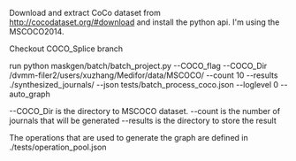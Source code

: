 Download and extract CoCo dataset from http://cocodataset.org/#download and install the python api. I'm using the MSCOCO2014. 

Checkout COCO_Splice branch

run python maskgen/batch/batch_project.py --COCO_flag --COCO_Dir /dvmm-filer2/users/xuzhang/Medifor/data/MSCOCO/ --count 10 --results ./synthesized_journals/ --json tests/batch_process_coco.json --loglevel 0 --auto_graph

--COCO_Dir is the directory to MSCOCO dataset. 
--count is the number of journals that will be generated
--results is the directory to store the result

The operations that are used to generate the graph are defined in ./tests/operation_pool.json
